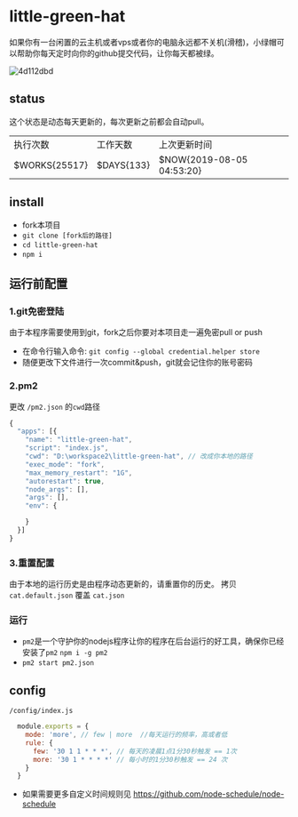 # little-green-hat
如果你有一台闲置的云主机或者vps或者你的电脑永远都不关机(滑稽)，小绿帽可以帮助你每天定时向你的github提交代码，让你每天都被绿。  

![4d112dbd](https://user-images.githubusercontent.com/17584565/45829286-2f53d000-bd2d-11e8-8de9-0f605723662e.gif)

## status

这个状态是动态每天更新的，每次更新之前都会自动pull。

<table>
  <tr>
    <td>执行次数</td>
    <td>工作天数</td>
    <td>上次更新时间</td>
  </tr>  
  <tr>
    <td>$WORKS{25517}</td>
    <td>$DAYS{133}</td>
    <td>$NOW{2019-08-05 04:53:20}</td>
  </tr> 
</table>  


## install

* fork本项目
* `git clone [fork后的路径]`
* `cd little-green-hat`
* `npm i`

## 运行前配置

### 1.git免密登陆
由于本程序需要使用到git，fork之后你要对本项目走一遍免密pull or push
* 在命令行输入命令: `git config --global credential.helper store`
* 随便更改下文件进行一次commit&push，git就会记住你的账号密码

### 2.pm2
更改 `/pm2.json` 的`cwd`路径
```js
{
  "apps": [{
    "name": "little-green-hat",
    "script": "index.js",
    "cwd": "D:\workspace2\little-green-hat", // 改成你本地的路径
    "exec_mode": "fork",
    "max_memory_restart": "1G",
    "autorestart": true,
    "node_args": [],
    "args": [],
    "env": {

    }
  }]
}
```
### 3.重置配置
由于本地的运行历史是由程序动态更新的，请重置你的历史。
拷贝 `cat.default.json` 覆盖 `cat.json`

### 运行
* `pm2`是一个守护你的nodejs程序让你的程序在后台运行的好工具，确保你已经安装了`pm2` `npm i -g pm2`
* `pm2 start pm2.json`

## config

`/config/index.js`
```js
  module.exports = {
    mode: 'more', // few | more  //每天运行的频率，高或者低
    rule: {
      few: '30 1 1 * * *', // 每天的凌晨1点1分30秒触发 == 1次
      more: '30 1 * * * *' // 每小时的1分30秒触发 == 24 次
    }
  }
```
* 如果需要更多自定义时间规则见 https://github.com/node-schedule/node-schedule
